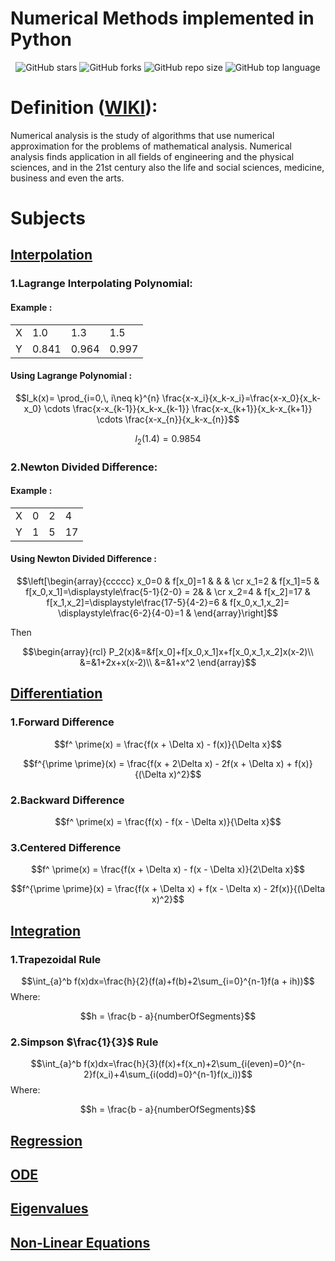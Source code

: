 # Numerical Methods implemented in Python
<div align="center">

![GitHub stars](https://img.shields.io/github/stars/michaelehab/Numerical-Methods?style=plastic)
![GitHub forks](https://img.shields.io/github/forks/michaelehab/Numerical-Methods?style=plastic)
![GitHub repo size](https://img.shields.io/github/repo-size/michaelehab/Numerical-Methods?style=plastic)
![GitHub top language](https://img.shields.io/github/languages/top/michaelehab/Numerical-Methods?style=plastic)
</div>

# Definition (<a href="https://en.wikipedia.org/wiki/Numerical_analysis">WIKI</a>):
Numerical analysis is the study of algorithms that use numerical approximation for the problems of mathematical analysis. Numerical analysis finds application in all fields of engineering and the physical sciences, and in the 21st century also the life and social sciences, medicine, business and even the arts.

# Subjects
## <a href="./interpolation.py">Interpolation</a>
### 1.Lagrange Interpolating Polynomial:
#### Example : 
<table align="center">
  <tr>
    <td>X</td> 
    <td>1.0</td>
    <td>1.3</td>
    <td>1.5</td>
  </tr>
  <tr>
    <td>Y</td>
    <td>0.841</td>
    <td>0.964</td>
    <td>0.997</td>
  </tr>
</table>

#### Using Lagrange Polynomial :
$$l_k(x)= \prod_{i=0,\, i\neq k}^{n} \frac{x-x_i}{x_k-x_i}=\frac{x-x_0}{x_k-x_0} \cdots \frac{x-x_{k-1}}{x_k-x_{k-1}} \frac{x-x_{k+1}}{x_k-x_{k+1}} \cdots \frac{x-x_{n}}{x_k-x_{n}}$$

$$l_2(1.4)=0.9854$$

### 2.Newton Divided Difference:
#### Example : 
<table align="center">
  <tr>
    <td>X</td> 
    <td>0</td>
    <td>2</td>
    <td>4</td>
  </tr>
  <tr>
    <td>Y</td>
    <td>1</td>
    <td>5</td>
    <td>17</td>
  </tr>
</table>

#### Using Newton Divided Difference :
$$\left[\begin{array}{ccccc}
x_0=0 & f[x_0]=1  &                  & & \cr
x_1=2 & f[x_1]=5   & f[x_0,x_1]=\displaystyle\frac{5-1}{2-0} = 2& & \cr
x_2=4 & f[x_2]=17 & f[x_1,x_2]=\displaystyle\frac{17-5}{4-2}=6  &  f[x_0,x_1,x_2]=
\displaystyle\frac{6-2}{4-0}=1
  & 
\end{array}\right]$$

Then

$$\begin{array}{rcl}
P_2(x)&=&f[x_0]+f[x_0,x_1]x+f[x_0,x_1,x_2]x(x-2)\\
&=&1+2x+x(x-2)\\
&=&1+x^2
\end{array}$$

## <a href="./differentiation.py">Differentiation</a>
### 1.Forward Difference
$$f^ \prime(x) = \frac{f(x + \Delta x) - f(x)}{\Delta x}$$

$$f^{\prime \prime}(x) = \frac{f(x + 2\Delta x) - 2f(x + \Delta x) + f(x)}{(\Delta x)^2}$$

### 2.Backward Difference
$$f^ \prime(x) = \frac{f(x) - f(x - \Delta x)}{\Delta x}$$

### 3.Centered Difference
$$f^ \prime(x) = \frac{f(x + \Delta x) - f(x - \Delta x)}{2\Delta x}$$

$$f^{\prime \prime}(x) = \frac{f(x + \Delta x) + f(x - \Delta x) - 2f(x)}{(\Delta x)^2}$$
## <a href="./integration.py">Integration</a>
### 1.Trapezoidal Rule
$$\int_{a}^b f(x)dx=\frac{h}{2}(f(a)+f(b)+2\sum_{i=0}^{n-1}f(a + ih))$$
Where:

$$h = \frac{b - a}{numberOfSegments}$$

### 2.Simpson $\frac{1}{3}$ Rule
$$\int_{a}^b f(x)dx=\frac{h}{3}(f(x)+f(x_n)+2\sum_{i(even)=0}^{n-2}f(x_i)+4\sum_{i(odd)=0}^{n-1}f(x_i))$$
Where:

$$h = \frac{b - a}{numberOfSegments}$$

## <a href="./regression.py">Regression</a>
## <a href="./ode.py">ODE</a>
## <a href="./eigenvalues.py">Eigenvalues</a>
## <a href="./nonlinear.py">Non-Linear Equations</a>
